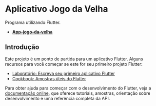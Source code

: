 # Aplicativo Jogo da Velha

Programa utilizando Flutter.
- [**App-jogo-da-velha**](https://aula-talento-teck.github.io/app-jogo-da-velha/)

## Introdução

Este projeto é um ponto de partida para um aplicativo Flutter.
Alguns recursos para você começar se este for seu primeiro projeto Flutter:

- [Laboratório: Escreva seu primeiro aplicativo Flutter](https://docs.flutter.dev/get-started/codelab)
- [Cookbook: Amostras úteis do Flutter](https://docs.flutter.dev/cookbook)

Para obter ajuda para começar com o desenvolvimento do Flutter, veja a [documentação online](https://docs.flutter.dev/), que oferece tutoriais, amostras, orientação sobre desenvolvimento e uma referência completa da API.
